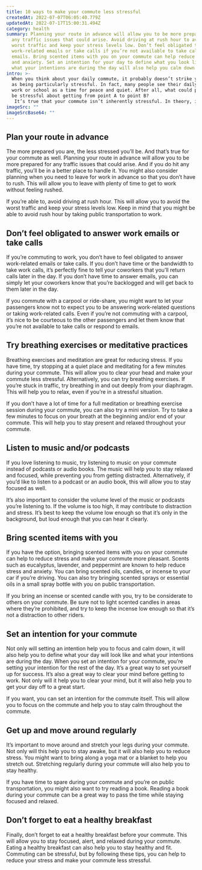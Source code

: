 ```yaml
---
title: 10 ways to make your commute less stressful
createdAt: 2022-07-07T06:05:40.779Z
updatedAt: 2022-07-17T15:00:31.494Z
category: health
summary: Planning your route in advance will allow you to be more prepared for
  any traffic issues that could arise. Avoid driving at rush hour to avoid the
  worst traffic and keep your stress levels low. Don’t feel obligated to answer
  work-related emails or take calls if you’re not available to take calls or
  emails. Bring scented items with you on your commute can help reduce stress
  and anxiety. Set an intention for your day to define what you look like and
  what your intentions are during the day will also help you calm down.
intro: >-
  When you think about your daily commute, it probably doesn’t strike you
  as being particularly stressful. In fact, many people see their daily drive to
  work or school as a time for peace and quiet. After all, what could possibly
  be stressful about getting from point A to point B?
   It’s true that your commute isn’t inherently stressful. In theory, it’s just a short period of time each day when you go from home to work (or vise versa). But even the most seemingly insignificant details can make a big difference. Read on to learn more about how you can reduce stress during your commute and get to work happier every day!
imageSrc: ""
imageSrcBase64: ""
---
```


## Plan your route in advance

The more prepared you are, the less stressed you’ll be. And that’s true for your commute as well. Planning your route in advance will allow you to be more prepared for any traffic issues that could arise. And if you do hit any traffic, you’ll be in a better place to handle it. You might also consider planning when you need to leave for work in advance so that you don’t have to rush. This will allow you to leave with plenty of time to get to work without feeling rushed.

If you’re able to, avoid driving at rush hour. This will allow you to avoid the worst traffic and keep your stress levels low. Keep in mind that you might be able to avoid rush hour by taking public transportation to work.

## Don’t feel obligated to answer work emails or take calls

If you’re commuting to work, you don’t have to feel obligated to answer work-related emails or take calls. If you don’t have time or the bandwidth to take work calls, it’s perfectly fine to tell your coworkers that you’ll return calls later in the day. If you don’t have time to answer emails, you can simply let your coworkers know that you’re backlogged and will get back to them later in the day.

If you commute with a carpool or ride-share, you might want to let your passengers know not to expect you to be answering work-related questions or taking work-related calls. Even if you’re not commuting with a carpool, it’s nice to be courteous to the other passengers and let them know that you’re not available to take calls or respond to emails.

## Try breathing exercises or meditative practices

Breathing exercises and meditation are great for reducing stress. If you have time, try stopping at a quiet place and meditating for a few minutes during your commute. This will allow you to clear your head and make your commute less stressful. Alternatively, you can try breathing exercises. If you’re stuck in traffic, try breathing in and out deeply from your diaphragm. This will help you to relax, even if you’re in a stressful situation.

If you don’t have a lot of time for a full meditation or breathing exercise session during your commute, you can also try a mini version. Try to take a few minutes to focus on your breath at the beginning and/or end of your commute. This will help you to stay present and relaxed throughout your commute.

## Listen to music and/or podcasts

If you love listening to music, try listening to music on your commute instead of podcasts or audio books. The music will help you to stay relaxed and focused, while preventing you from getting distracted. Alternatively, if you’d like to listen to a podcast or an audio book, this will allow you to stay focused as well.

It’s also important to consider the volume level of the music or podcasts you’re listening to. If the volume is too high, it may contribute to distraction and stress. It’s best to keep the volume low enough so that it’s only in the background, but loud enough that you can hear it clearly.

## Bring scented items with you

If you have the option, bringing scented items with you on your commute can help to reduce stress and make your commute more pleasant. Scents such as eucalyptus, lavender, and peppermint are known to help reduce stress and anxiety. You can bring scented oils, candles, or incense to your car if you’re driving. You can also try bringing scented sprays or essential oils in a small spray bottle with you on public transportation.

If you bring an incense or scented candle with you, try to be considerate to others on your commute. Be sure not to light scented candles in areas where they’re prohibited, and try to keep the incense low enough so that it’s not a distraction to other riders.

## Set an intention for your commute

Not only will setting an intention help you to focus and calm down, it will also help you to define what your day will look like and what your intentions are during the day. When you set an intention for your commute, you’re setting your intention for the rest of the day. It’s a great way to set yourself up for success. It’s also a great way to clear your mind before getting to work. Not only will it help you to clear your mind, but it will also help you to get your day off to a great start.

If you want, you can set an intention for the commute itself. This will allow you to focus on the commute and help you to stay calm throughout the commute.

## Get up and move around regularly

It’s important to move around and stretch your legs during your commute. Not only will this help you to stay awake, but it will also help you to reduce stress. You might want to bring along a yoga mat or a blanket to help you stretch out. Stretching regularly during your commute will also help you to stay healthy.

If you have time to spare during your commute and you’re on public transportation, you might also want to try reading a book. Reading a book during your commute can be a great way to pass the time while staying focused and relaxed.

## Don’t forget to eat a healthy breakfast

Finally, don’t forget to eat a healthy breakfast before your commute. This will allow you to stay focused, alert, and relaxed during your commute. Eating a healthy breakfast can also help you to stay healthy and fit. Commuting can be stressful, but by following these tips, you can help to reduce your stress and make your commute less stressful.
